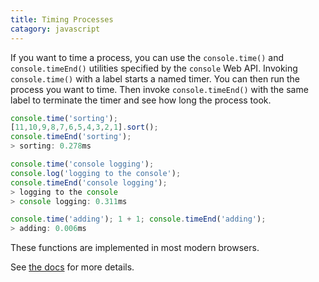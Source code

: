 ```yaml
--- 
title: Timing Processes
catagory: javascript
---
```


If you want to time a process, you can use the `console.time()` and
`console.timeEnd()` utilities specified by the `console` Web API. Invoking
`console.time()` with a label starts a named timer. You can then run the
process you want to time. Then invoke `console.timeEnd()` with the same
label to terminate the timer and see how long the process took.

```javascript
console.time('sorting');
[11,10,9,8,7,6,5,4,3,2,1].sort();
console.timeEnd('sorting');
> sorting: 0.278ms

console.time('console logging');
console.log('logging to the console');
console.timeEnd('console logging');
> logging to the console
> console logging: 0.311ms

console.time('adding'); 1 + 1; console.timeEnd('adding');
> adding: 0.006ms
```

These functions are implemented in most modern browsers.

See [the
docs](https://developer.mozilla.org/en-US/docs/Web/API/Console/time) for
more details.
